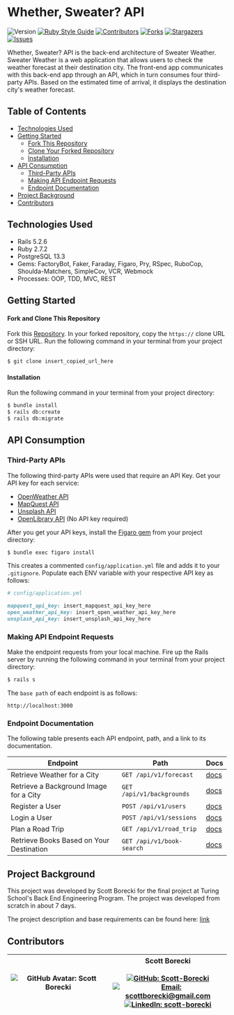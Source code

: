 # Whether, Sweater? API

![Version][version-badge]
[![Ruby Style Guide][rubocop-badge]][rubocop-url]
[![Contributors][contributors-badge]][contributors-url]
[![Forks][forks-badge]][forks-url]
[![Stargazers][stars-badge]][stars-url]
[![Issues][issues-badge]][issues-url]

Whether, Sweater? API is the back-end architecture of Sweater Weather. Sweater Weather is a web application that allows users to check the weather forecast at their destination city. The front-end app communicates with this back-end app through an API, which in turn consumes four third-party APIs. Based on the estimated time of arrival, it displays the destination city's weather forecast.

## Table of Contents

- [Technologies Used](#technologies-used)
- [Getting Started](#getting-started)
  - [Fork This Repository](#fork-this-repository)
  - [Clone Your Forked Repository](#clone-your-forked-repository)
  - [Installation](#installation)
- [API Consumption](#api-consumption)
  - [Third-Party APIs](#third-party-apis)
  - [Making API Endpoint Requests](#making-api-endpoint-requests)
  - [Endpoint Documentation](#endpoint-documentation)
- [Project Background](#project-background)
- [Contributors](#contributors)

## Technologies Used
- Rails 5.2.6
- Ruby 2.7.2
- PostgreSQL 13.3
- Gems: FactoryBot, Faker, Faraday, Figaro, Pry, RSpec, RuboCop, Shoulda-Matchers, SimpleCov, VCR, Webmock
- Processes: OOP, TDD, MVC, REST

## Getting Started

#### Fork and Clone This Repository
Fork this [Repository][Repository]. In your forked repository, copy the `https://` clone URL or SSH URL.  Run the following command in your terminal from your project directory:
```bash
$ git clone insert_copied_url_here
```

#### Installation
Run the following command in your terminal from your project directory:
```bash
$ bundle install
$ rails db:create
$ rails db:migrate
```

## API Consumption

### Third-Party APIs
The following third-party APIs were used that require an API Key. Get your API key for each service:
- [OpenWeather API](https://openweathermap.org/api/one-call-api)
- [MapQuest API](https://developer.mapquest.com/documentation/geocoding-api/)
- [Unsplash API](https://unsplash.com/developers)
- [OpenLibrary API](https://openlibrary.org/developers/api) (No API key required)

After you get your API keys, install the [Figaro gem](https://github.com/laserlemon/figaro#getting-started) from your project directory:

``` bash
$ bundle exec figaro install
```
This creates a commented `config/application.yml` file and adds it to your `.gitignore`.  Populate each ENV variable with your respective API key as follows:

``` ruby
# config/application.yml

mapquest_api_key: insert_mapquest_api_key_here
open_weather_api_key: insert_open_weather_api_key_here
unsplash_api_key: insert_unsplash_api_key_here
```

### Making API Endpoint Requests

Make the endpoint requests from your local machine.  Fire up the Rails server by running the following command in your terminal from your project directory:
``` bash
$ rails s
```

The `base path` of each endpoint is as follows:

```
http://localhost:3000
```

### Endpoint Documentation

The following table presents each API endpoint, path, and a link to its documentation.  

Endpoint                                 | Path                      | Docs
-----------------------------------------|---------------------------|------------------------
Retrieve Weather for a City              | `GET /api/v1/forecast`    | [docs][retrieve-weather]
Retrieve a Background Image for a City   | `GET /api/v1/backgrounds` | [docs][retrieve-background-image]
Register a User                          | `POST /api/v1/users`      | [docs][register-user]
Login a User                             | `POST /api/v1/sessions`   | [docs][login-user]
Plan a Road Trip                         | `GET /api/v1/road_trip`   | [docs][plan-road-trip]
Retrieve Books Based on Your Destination | `GET /api/v1/book-search` | [docs][retrieve-books]

## Project Background

This project was developed by Scott Borecki for the final project at Turing School's Back End Engineering Program.  The project was developed from scratch in about 7 days.

The project description and base requirements can be found here: [link][whether-sweater-home]

## Contributors

| ![GitHub Avatar: Scott Borecki][github-avatar] | Scott Borecki<br><br>[![GitHub: Scott-Borecki][github-follow-badge]][GitHub]<br>[![Email: scottborecki@gmail.com][gmail-badge]][gmail]<br>[![LinkedIn: scott-borecki][linkedin-badge]][LinkedIn]<br> |
|-|-|

<!-- Top Level Badges and Links -->
[rubocop-badge]: https://img.shields.io/badge/code_style-rubocop-brightgreen.svg?style=flat-square
[rubocop-url]: https://github.com/rubocop/rubocop
[version-badge]: https://img.shields.io/badge/API_version-V1-or.svg?&style=flat-square&logoColor=white
[contributors-badge]: https://img.shields.io/github/contributors/scott-borecki/whether-sweater-api.svg?style=flat-square
[contributors-url]: https://github.com/scott-borecki/whether-sweater-api/graphs/contributors
[forks-badge]: https://img.shields.io/github/forks/scott-borecki/whether-sweater-api.svg?style=flat-square
[forks-url]: https://github.com/scott-borecki/whether-sweater-api/network/members
[stars-badge]: https://img.shields.io/github/stars/scott-borecki/whether-sweater-api.svg?style=flat-square
[stars-url]: https://github.com/scott-borecki/whether-sweater-api/stargazers
[issues-badge]: https://img.shields.io/github/issues/scott-borecki/whether-sweater-api.svg?style=flat-square
[issues-url]: https://github.com/scott-borecki/whether-sweater-api/issues

<!-- Docs -->
[retrieve-weather]: /docs/endpoints/retrieve_weather.md
[retrieve-background-image]: /docs/endpoints/retrieve_background_image.md
[register-user]: /docs/endpoints/register_user.md
[login-user]: /docs/endpoints/login_user.md
[plan-road-trip]: /docs/endpoints/plan_road_trip.md
[retrieve-books]: /docs/endpoints/retrieve_books.md

<!-- Links -->
[Repository]: https://github.com/Scott-Borecki/whether-sweater-api
[GitHub]: https://github.com/scott-borecki
[gmail]: mailto:scottborecki@gmail.com
[LinkedIn]: https://www.linkedin.com/in/scott-borecki/
[postman-url]: https://www.postman.com/
[whether-sweater-home]: https://backend.turing.edu/module3/projects/sweater_weather/

<!-- Badges -->
[github-follow-badge]: https://img.shields.io/github/followers/scott-borecki?label=follow&style=social
[gmail-badge]: https://img.shields.io/badge/gmail-scottborecki@gmail.com-green?style=flat&logo=gmail&logoColor=white&color=white&labelColor=EA4335
[linkedin-badge]: https://img.shields.io/badge/Scott--Borecki-%23OpenToWork-green?style=flat&logo=Linkedin&logoColor=white&color=success&labelColor=0A66C2

<!-- Images -->
[github-avatar]: https://avatars.githubusercontent.com/u/79381792?s=100
